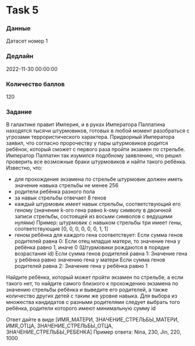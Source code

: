# Task 5

### Данные 
Датасет номер 1

### Дедлайн 
2022-11-30 00:00:00

### Количество баллов

120

### Задание 

В галактике правит Империя, и в руках Императора Палпатина находятся тысячи штурмовиков, готовых в любой момент разобраться с угрозами террористического характера. Придворный Императора заявил, что согласно пророчеству у пары штурмовиков родится ребёнок, который сможет с первого раза пройти экзамен по стрельбе. Император Палпатин так изумился подобному заявлению, что решил проверить все возможные браки штурмовиков и найти такого ребёнка.
Известно, что:
* для прохождения экзамена по стрельбе штурмовик должен иметь значение навыка стрельбы не менее 256
* родители ребёнка разного пола
* за навык стрельбы отвечает 8 генов
* каждый штурмовик имеет навык стрельбы, соответствующий его геному (значение k-ого гена равно k-ому символу в двоичной записи стрельбы, состоящей из восьми символов с ведущими нулями)
Пример: штурмовик с навыком стрельбы три имеет гены, соответствующие [0, 0, 0, 0, 0, 0, 1, 1]
* геном ребёнка для каждого гена соответствует:
	Если сумма генов родителей равна 0:
		Если отец младше матери, то значение гена у ребёнка равно 1, иначе 0 (Штурмовики рождаются в порядке возрастания id)
	Если сумма генов родителей равна 1:
		Значение гена у ребёнка равно значению гена у матери
	Если сумма генов родителей равна 2:
		Значение гена у ребёнка равно 1

Найдите ребёнка, который может пройти экзамен по стрельбе, а если такого нет, то найдите самого близкого к прохождению экзамена по значению стрельбы ребёнка и выведите его родителей, а также количество других детей с таким же уровне навыка. Для выбора из множества кандидатов с разными родителями следует выбрать того ребёнка, родители которого имеют минимальную сумму id

Ответ дайте в виде [ИМЯ_МАТЕРИ, ЗНАЧЕНИЕ_СТРЕЛЬБЫ_МАТЕРИ, ИМЯ_ОТЦА, ЗНАЧЕНИЕ_СТРЕЛЬБЫ_ОТЦА, ЗНАЧЕНИЕ_СТРЕЛЬБЫ_РЕБЕНКА]
Пример ответа:
Nina, 230, Jin, 220, 1000
